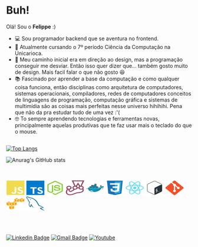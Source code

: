 # Buh!

Olá! Sou o **Felippe** :)

- 💻 Sou programador backend que se aventura no frontend.
- 📖 Atualmente cursando o 7º período Ciência da Computação na Unicarioca.
- 🎨 Meu caminho inicial era em direção ao design, mas a programação conseguir me desviar. Então isso quer dizer que... também gosto muito de design. Mais facil falar o que não gosto 😆
- 📚 Fascinado por aprender a base da computação e como qualquer coisa funciona, então disciplinas como arquitetura de computadores, sistemas operacionais, compiladores, redes de computadores conceitos de linguagens de programação, computação gráfica e sistemas de multimídia são as coisas mais perfeitas nesse universo hihihihi. Pena que não da pra estudar tudo de uma vez :'(
- 🤓 To sempre aprendendo tecnologias e ferramentas novas, principalmente aquelas produtivas que te faz usar mais o teclado do que o mouse.

##

[![Top Langs](https://github-readme-stats.vercel.app/api/top-langs/?username=felippedesouza&layout=compact&hide_border=true&theme=gruvbox&hide=HTML,CSS,Go,Jupyter%20Notebook,Blade,Vue)](https://github.com/anuraghazra/github-readme-stats)

![Anurag's GitHub stats](https://github-readme-stats.vercel.app/api?username=felippedesouza&show_icons=true&theme=gruvbox)

##

<br/>
<div>
  <img alt="JS" height="40" width="50" src="https://raw.githubusercontent.com/devicons/devicon/master/icons/javascript/javascript-plain.svg">
  <img alt="TS" height="40" width="50" src="https://raw.githubusercontent.com/devicons/devicon/master/icons/typescript/typescript-plain.svg">
  <img alt="NODEJS" height="40" width="50" src="https://github.com/devicons/devicon/blob/master/icons/nodejs/nodejs-original.svg">
  <img alt="JEST" height="40" width="50" src="https://github.com/devicons/devicon/blob/master/icons/jest/jest-plain.svg">
  <img alt="DOCKER" height="40" width="50" src="https://github.com/devicons/devicon/blob/master/icons/docker/docker-original.svg">
  <img alt="CSS3" height="40" width="50" src="https://raw.githubusercontent.com/devicons/devicon/master/icons/css3/css3-original.svg">
  <img alt="REACT" height="40" width="50" src="https://raw.githubusercontent.com/devicons/devicon/master/icons/react/react-original.svg">
  <img alt="BASH" height="40" width="50" src="https://github.com/devicons/devicon/blob/master/icons/bash/bash-original.svg">
  <img alt="GIT" height="40" width="50" src="https://github.com/devicons/devicon/blob/master/icons/git/git-plain.svg">
  <img alt="AWS" height="40" width="50" src="https://github.com/devicons/devicon/blob/master/icons/amazonwebservices/amazonwebservices-original.svg">
  <img alt="MYSQL" height="40" width="50" src="https://github.com/devicons/devicon/blob/master/icons/mysql/mysql-original.svg">
</div>

##

<br/>

[![Linkedin Badge](https://img.shields.io/badge/-LinkedIn-blue?style=for-the-badge&logo=Linkedin&logoColor=white&link=https://www.linkedin.com/in/sergiofelippe-deiro/)](https://www.linkedin.com/in/sergiofelippe-deiro/)
[![Gmail Badge](https://img.shields.io/badge/-Gmail-c14438?style=for-the-badge&logo=Gmail&logoColor=white&link=mailto:sergiofelippe.deiro@gmail.com)](mailto:sergiofelippe.deiro@gmail.com)
[![Youtube](https://img.shields.io/badge/-Youtube-cc0000?style=for-the-badge&logo=Youtube&logoColor=FFFFFF)](https://www.youtube.com/channel/UC2B0tPYW4yPf21krPS0fBcw)
